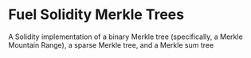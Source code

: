 # Fuel Solidity Merkle Trees

<!-- Disable markdownlint for long lines. -->
<!-- markdownlint-disable-file MD013 -->

A Solidity implementation of a binary Merkle tree (specifically, a Merkle Mountain Range), a sparse Merkle tree, and a Merkle sum tree
